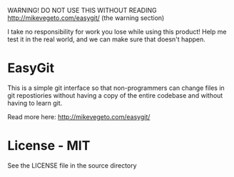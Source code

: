 WARNING! DO NOT USE THIS WITHOUT READING http://mikevegeto.com/easygit/ (the warning section)

I take no responsibility for work you lose while using this product! Help me test it in the real world, and we can make sure that doesn't happen.

EasyGit
=======
This is a simple git interface so that non-programmers can change files in git repostiories without having a copy of the entire codebase and without having to learn git.

Read more here: http://mikevegeto.com/easygit/

License - MIT
=======
See the LICENSE file in the source directory
